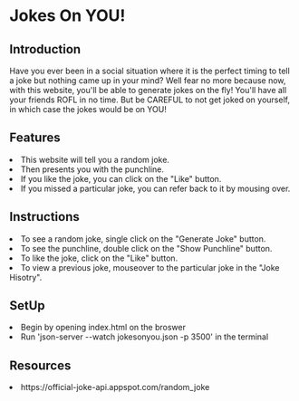 # Jokes On YOU!


## Introduction

Have you ever been in a social situation where it is the perfect timing to tell a joke but nothing came up in your mind?
Well fear no more because now, with this website, you'll be able to generate jokes on the fly! You'll have all your friends
ROFL in no time. But be CAREFUL to not get joked on yourself, in which case the jokes would be on YOU!



## Features 

<li>This website will tell you a random joke.</li>
<li>Then presents you with the punchline.</li>
<li>If you like the joke, you can click on the "Like" button.</li>
<li>If you missed a particular joke, you can refer back to it by mousing over.</li>



## Instructions

<li>To see a random joke, single click on the "Generate Joke" button.</li>

<li>To see the punchline, double click on the "Show Punchline" button.</li>

<li>To like the joke, click on the "Like" button.</li>

<li>To view a previous joke, mouseover to the particular joke in the "Joke Hisotry".</li>


## SetUp

<li> Begin by opening index.html on the broswer  </li>
<li> Run 'json-server --watch jokesonyou.json -p 3500' in the terminal</li>


## Resources

<li>https://official-joke-api.appspot.com/random_joke</li>
